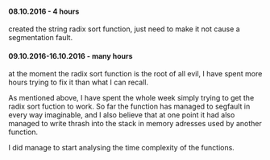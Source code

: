 #### 08.10.2016 - 4 hours
created the string radix sort function, just need to make it not cause a segmentation fault.

#### 09.10.2016-16.10.2016 - many hours
at the moment the radix sort function is the root of all evil, I have spent more hours trying to fix it than what I can recall.

As mentioned above, I have spent the whole week simply trying to get the radix sort fuction to work.
So far the function has managed to segfault in every way imaginable, and I also believe that at one point it had also managed to write thrash into the stack in memory adresses used by another function.

I did manage to start analysing the time complexity of the functions.

